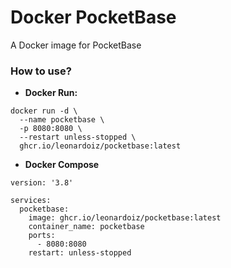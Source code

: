 # Docker PocketBase
A Docker image for PocketBase

### How to use?
* **Docker Run:**
```
docker run -d \
  --name pocketbase \
  -p 8080:8080 \
  --restart unless-stopped \
  ghcr.io/leonardoiz/pocketbase:latest

```

* **Docker Compose**
```
version: '3.8'

services:
  pocketbase:
    image: ghcr.io/leonardoiz/pocketbase:latest
    container_name: pocketbase
    ports:
      - 8080:8080
    restart: unless-stopped
```